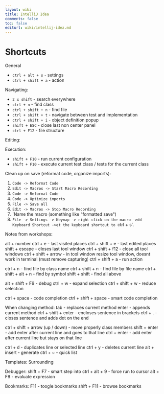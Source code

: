 ```yaml
---
layout: wiki
title: IntelliJ Idea
comments: false
toc: false
editurl: wiki/intellij-idea.md
---
```


# Shortcuts

General

* `ctrl + alt + s` - settings
* `ctrl + shift + a` - action

Navigating:

* `2 x shift` - search everywhere
* `ctrl + n` - find class
* `ctrl + shift + n` - find file
* `ctrl + shift + t` - navigate between test and implementation
* `ctrl + shift + i` - object definition popup
* `shift + ESC` - close last non center panel
* `ctrl + F12` - file structure

Editing:

Execution:

* `shift + F10` - run current configuration
* `shift + F10` - execute current test class / tests for the current class

Clean up on save (reformat code, organize imports):

1. `Code -> Reformat Code`
2. `Edit -> Macros -> Start Macro Recording`
3. `Code -> Reformat Code`
3. `Code -> Optimize imports`
4. `File -> Save all`
5. `Edit -> Macros -> Stop Macro Recording`
6. `Name the macro (something like "formatted save")
7. `File -> Settings -> Keymap -> right click on the macro ->dd Keyboard Shortcut ->et the keyboard shortcut to `ctrl + s`. 

Notes from workshops:

alt + number
ctrl + e - last visited places
ctrl + shift + e - last edited places
shift + escape - closes last tool window
ctrl + shift + f12 - close all tool windows
ctrl + shift + arrow - in tool window resize tool window, doesnt work in terminal (must remove capturing)
ctrl + shift + a - run action

ctrl + n - find file by class name
ctrl + shift + n - find file by file name
ctrl + shift + alt + n - find by symbol
shift + shift - find all above

alt + shift + F9 - debug
ctrl + w - expand selection
ctrl + shift + w - reduce selection

ctrl + space - code completion
ctrl + shift + space - smart code completion

When changing method:
tab - replaces current method
enter - appends current method
ctrl + shift + enter - encloses sentence in brackets
ctrl + . - closes sentence and adds dot on the end

ctrl + shift + arrow (up / down) - move properly class members
shift + enter - add enter after current line and goes to that line
ctrl + enter - add enter after current line but stays on that line

ctrl + d - duplicates line or selected line
ctrl + y - deletes current line
alt + insert - generate
ctrl + ~ - quick list

Templates:
Surrounding

Debugger:
shift + F7 - smart step into
ctrl + alt + 9 - force run to cursor
alt + F8 - evaluate expression

Bookmarks:
F11 - toogle bookmarks
shift + F11 - browse bookmarks
